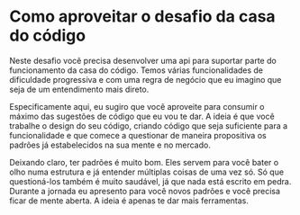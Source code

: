 # Como aproveitar o desafio da casa do código

Neste desafio você precisa desenvolver uma api para suportar parte do funcionamento da casa do código. Temos várias funcionalidades de dificuldade progressiva e com uma regra de negócio que eu imagino que seja de um entendimento mais direto. 

Especificamente aqui, eu sugiro que você aproveite para consumir o máximo das sugestões de código que eu vou te dar. A ideia é que você trabalhe o design do seu código, criando código que seja suficiente para a funcionalidade e que comece a questionar de maneira propositiva os padrões já estabelecidos na sua mente e no mercado.

Deixando claro, ter padrões é muito bom. Eles servem para você bater o olho numa estrutura e já entender múltiplas coisas de uma vez só. Só que questioná-los também é muito saudável, já que nada está escrito em pedra. Durante a jornada eu apresento para você novos padrões e você precisa ficar de mente aberta. A ideia é apenas te dar mais ferramentas. 